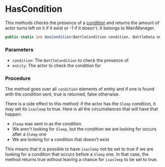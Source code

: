 # HasCondition
This methods checks the presence of a [condition](../Conditions.md) and returns the amount of actor turns left on it if it exist or -1 if it doesn't. It belongs to MainManager.

```cs
public static int HasCondition(BattleCondition condition, BattleData entity)
```

### Parameters

- `condition`: The `BattleCondition` to check the presence of
- `entity`: The actor to check the condition for

### Procedure
The method goes over all `condition` elements of entity and if one is found with the condition sent, true is returned, false otherwise.

There is a side effect to this method: if the actor has the `Sleep` condition, it may set its `isasleep` to true. Here is all the circumstances that will have that happen:

- `Sleep` was sent in as the condition
- We aren't looking for `Sleep`, but the condition we are looking for occurs after a `Sleep` one
- We are looking for a condition that doesn't exist

This means that it is possible to have `isasleep` not be set to true if we are looking for a condition that occurs before a `Sleep` one. In that case, the method returns true without leaving a chance for `isasleep` to be set to true.
